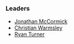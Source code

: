 ### Leaders
* [Jonathan McCormick](mailto:jonathan.mccormick@owasp.org)
* [Christian Warmsley](mailto:christian.warmsley@owasp.org)
* [Ryan Turner](mailto:ryan.turner@owasp.org)
